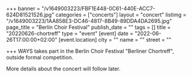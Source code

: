 +++
banner = "/v1649003223/FBF1E448-0C61-440E-ACC7-624D81521526.jpg"
categories = ["concerts"]
layout = "concert"
listimg = "/v1649003223/1AA858E3-DC46-4817-8B49-89DDA4DA2695.jpg"
page_title = "Berlin Choir Festival"
publish_date = ""
tags = []
title = "20220626-chortreff"
type = "event"
[event]
date = "2022-06-26T17:00:00+02:00"
[event.location]
city = ""
name = ""
street = ""

+++
WAYS takes part in the Berlin Choir Festival "Berliner Chortreff", outside formal competition.

More details about the concert will follow later.